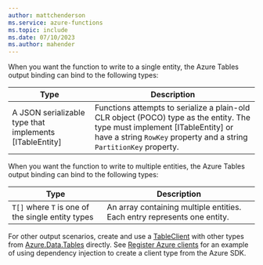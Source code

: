 ```yaml
---
author: mattchenderson
ms.service: azure-functions
ms.topic: include
ms.date: 07/10/2023
ms.author: mahender
---
```


When you want the function to write to a single entity, the Azure Tables output binding can bind to the following types:

| Type | Description |
| --- | --- |
| A JSON serializable type that implements [ITableEntity]  | Functions attempts to serialize a plain-old CLR object (POCO) type as the entity. The type must implement [ITableEntity] or have a string `RowKey` property and a string `PartitionKey` property. |

When you want the function to write to multiple entities, the Azure Tables output binding can bind to the following types:

| Type | Description |
| --- | --- |
| `T[]` where `T` is one of the single entity types | An array containing multiple entities. Each entry represents one entity. | 

For other output scenarios, create and use a [TableClient] with other types from [Azure.Data.Tables] directly. See [Register Azure clients](../articles/azure-functions/dotnet-isolated-process-guide.md#register-azure-clients) for an example of using dependency injection to create a client type from the Azure SDK.

[Azure.Data.Tables]: /dotnet/api/azure.data.tables
[TableClient]: /dotnet/api/azure.data.tables.tableclient
